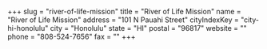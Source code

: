 +++
slug = "river-of-life-mission"
title = "River of Life Mission"
name = "River of Life Mission"
address = "101 N Pauahi Street"
cityIndexKey = "city-hi-honolulu"
city = "Honolulu"
state = "HI"
postal = "96817"
website = ""
phone = "808-524-7656"
fax = ""
+++
